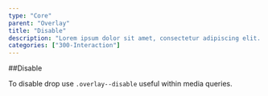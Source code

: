 ```yaml
---
type: "Core"
parent: "Overlay"
title: "Disable"
description: "Lorem ipsum dolor sit amet, consectetur adipiscing elit. Nunc tempus laoreet leo sit amet iaculis."
categories: ["300-Interaction"]
---
```


##Disable

To disable drop use `.overlay--disable` useful within media queries.

<demo>
  <demovanilla src="inline/core/overlay/disable">
  </demovanilla>
</demo>
